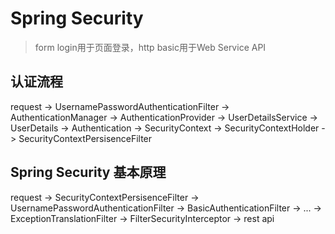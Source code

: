 # Spring Security

> form login用于页面登录，http basic用于Web Service API


## 认证流程

request
-> UsernamePasswordAuthenticationFilter
-> AuthenticationManager
-> AuthenticationProvider
-> UserDetailsService
-> UserDetails
-> Authentication
-> SecurityContext
-> SecurityContextHolder
-> SecurityContextPersisenceFilter

## Spring Security 基本原理
request
-> SecurityContextPersisenceFilter
-> UsernamePasswordAuthenticationFilter
-> BasicAuthenticationFilter
-> ...
-> ExceptionTranslationFilter
-> FilterSecurityInterceptor
-> rest api